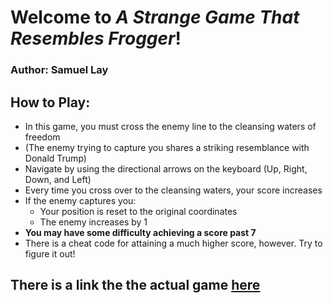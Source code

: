 # Welcome to _A Strange Game That Resembles Frogger_!

### Author: Samuel Lay

## How to Play:
- In this game, you must cross the enemy line to the cleansing waters of freedom
- (The enemy trying to capture you shares a striking resemblance with Donald Trump)
- Navigate by using the directional arrows on the keyboard (Up, Right, Down, and Left)
- Every time you cross over to the cleansing waters, your score increases
- If the enemy captures you:
  - Your position is reset to the original coordinates
  - The enemy increases by 1
- __You may have some difficulty achieving a score past 7__
 - There is a cheat code for attaining a much higher score, however. Try to figure it out!

 ## There is a link the the actual game [here](https://samueldlay.github.io/udacity-projects/Arcade%20Game/index.html)
